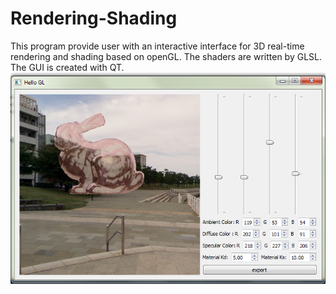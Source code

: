 # Rendering-Shading
This program provide user with an interactive interface for 3D real-time rendering and shading based on openGL. The shaders are written by GLSL. The GUI is created with QT.
![Figure 1: User Interface example.](https://github.com/TopModLab/Rendering-Shading/blob/master/GUI.PNG)